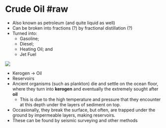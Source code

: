 # Crude Oil #raw
- Also known as petroleum (and quite liquid as well)
- Can be broken into fractions (?) by fractional distillation (?)
- Turned into:
	- Gasoline;
	- Diesel;
	- Heating Oil; and
	- Jet Fuel

<img src="https://mint-garden.netlify.app/assets/Creation-of-Oil-and-Gas.png" style="max-width:100%;height:auto">

- Kerogen -> Oil 
- Reservoirs
- Ancient organisms (such as plankton) die and settle on the ocean floor, where they turn into **kerogen** and eventually the extremely sought after **oil**
	- This is due to the high temperature and pressure that they encounter at this depth under the layers of sediment on top.
- Occasionally, they break the surface, but often, are trapped under the ground by impermeable layers, making reservoirs.
- These can be found by seismic surveying and other methods